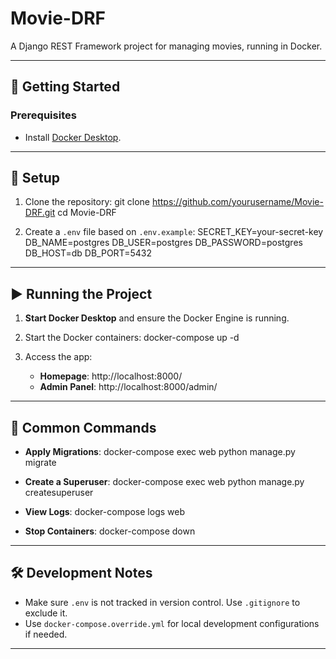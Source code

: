 # Movie-DRF

A Django REST Framework project for managing movies, running in Docker.

---

## 🚀 Getting Started

### Prerequisites
- Install [Docker Desktop](https://www.docker.com/products/docker-desktop).

---

## 🔧 Setup

1. Clone the repository:
   git clone https://github.com/yourusername/Movie-DRF.git
   cd Movie-DRF

2. Create a `.env` file based on `.env.example`:
   SECRET_KEY=your-secret-key
   DB_NAME=postgres
   DB_USER=postgres
   DB_PASSWORD=postgres
   DB_HOST=db
   DB_PORT=5432

---

## ▶️ Running the Project

1. **Start Docker Desktop** and ensure the Docker Engine is running.

2. Start the Docker containers:
   docker-compose up -d

3. Access the app:
   - **Homepage**: http://localhost:8000/
   - **Admin Panel**: http://localhost:8000/admin/

---

## 🔧 Common Commands

- **Apply Migrations**:
   docker-compose exec web python manage.py migrate

- **Create a Superuser**:
   docker-compose exec web python manage.py createsuperuser

- **View Logs**:
   docker-compose logs web

- **Stop Containers**:
   docker-compose down

---

## 🛠️ Development Notes

- Make sure `.env` is not tracked in version control. Use `.gitignore` to exclude it.
- Use `docker-compose.override.yml` for local development configurations if needed.

---

